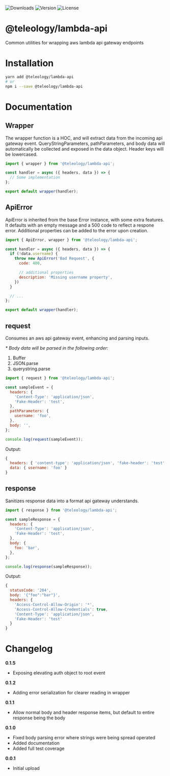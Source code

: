 ![Downloads][link-download] ![Version][link-version] ![License][link-license]

# @teleology/lambda-api
Common utilities for wrapping aws lambda api gateway endpoints


# Installation 

```bash
yarn add @teleology/lambda-api
# or
npm i --save @teleology/lambda-api
```

# Documentation

## Wrapper

The wrapper function is a HOC, and will extract data from the incoming api gateway event. QueryStringParameters, pathParameters, and body data will automatically be collected and exposed in the data object. Header keys will be lowercased. 

```javascript
import { wrapper } from '@teleology/lambda-api';

const handler = async ({ headers, data }) => {
  // Some implementation
};

export default wrapper(handler);
```

## ApiError

ApiError is inherited from the base Error instance, with some extra features. It defaults with an empty message and a 500 code to reflect a respone error. Additional properties can be added to the error upon creation. 

```javascript
import { ApiError, wrapper } from '@teleology/lambda-api';

const handler = async ({ headers, data }) => {
  if (!data.username) {
    throw new ApiError('Bad Request', {
      code: 400,

      // additional properties
      description: 'Missing username property',
    })
  }

  // ...
};

export default wrapper(handler);
```

## request

Consumes an aws api gateway event, enhancing and parsing inputs.

_* Body data will be parsed in the following order:_
1. Buffer
2. JSON.parse
3. querystring.parse


```javascript
import { request } from '@teleology/lambda-api';

const sampleEvent = {
  headers: {
    'Content-Type': 'application/json',
    'Fake-Header': 'test',
  },
  pathParameters: {
    username: 'foo',
  },
  body: '',
};

console.log(request(sampleEvent));
```

Output:
```javascript
{
  headers: { 'content-type': 'application/json', 'fake-header': 'test' },
  data: { username: 'foo' }
}
```

## response

Sanitizes response data into a format api gateway understands.

```javascript
import { response } from '@teleology/lambda-api';

const sampleResponse = {
  headers: {
    'Content-Type': 'application/json',
    'Fake-Header': 'test',
  },
  body: {
    foo: 'bar',
  },
};

console.log(response(sampleResponse));
```

Output:
```javascript
{
  statusCode: '204',
  body: '{"foo":"bar"}',
  headers: {
    'Access-Control-Allow-Origin': '*',
    'Access-Control-Allow-Credentials': true,
    'Content-Type': 'application/json',
    'Fake-Header': 'test'
  }
}
```


# Changelog

**0.1.5**
- Exposing elevating auth object to root event

**0.1.2**
- Adding error serialization for clearer reading in wrapper

**0.1.1**
- Allow normal body and header response items, but default to entire response being the body

**0.1.0**
- Fixed body parsing error where strings were being spread operated
- Added documentation
- Added full test coverage

**0.0.1**
- Initial upload


[link-download]: https://img.shields.io/npm/dt/@teleology/lambda-api
[link-version]: https://img.shields.io/npm/v/@teleology/lambda-api.svg
[link-license]: https://img.shields.io/npm/l/@teleology/lambda-api.svg

